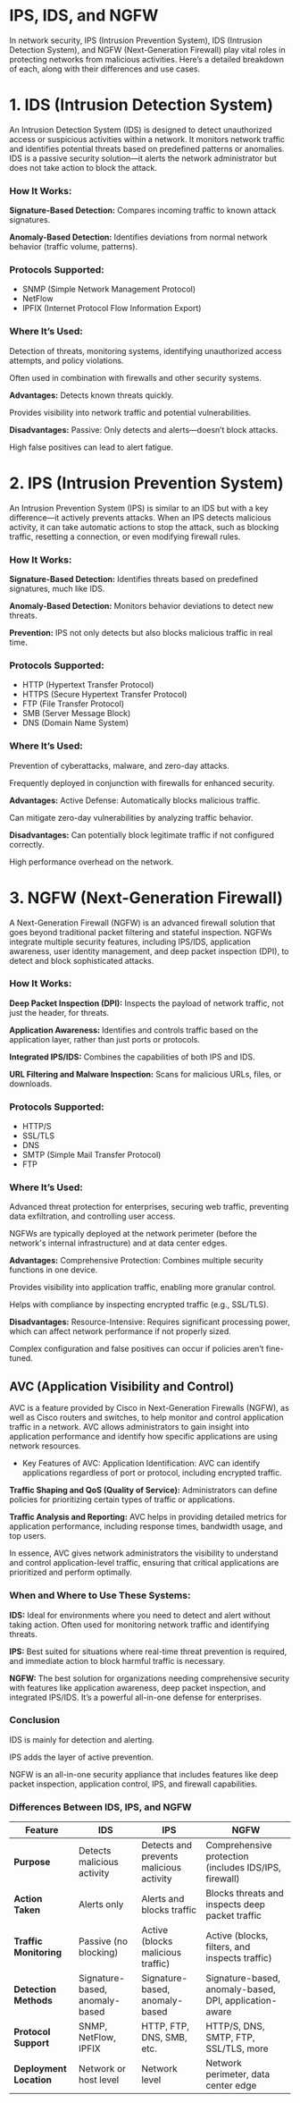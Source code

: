 # IPS, IDS, and NGFW
In network security, IPS (Intrusion Prevention System), IDS (Intrusion Detection System), and NGFW (Next-Generation Firewall) play vital roles in protecting networks from malicious activities. Here’s a detailed breakdown of each, along with their differences and use cases.

# 1. IDS (Intrusion Detection System)
An Intrusion Detection System (IDS) is designed to detect unauthorized access or suspicious activities within a network. It monitors network traffic and identifies potential threats based on predefined patterns or anomalies. IDS is a passive security solution—it alerts the network administrator but does not take action to block the attack.

### How It Works:
<b>Signature-Based Detection:</b> Compares incoming traffic to known attack signatures.

<b>Anomaly-Based Detection:</b> Identifies deviations from normal network behavior (traffic volume, patterns).

### Protocols Supported:
+ SNMP (Simple Network Management Protocol)
+ NetFlow
+ IPFIX (Internet Protocol Flow Information Export)

### Where It’s Used:
Detection of threats, monitoring systems, identifying unauthorized access attempts, and policy violations.

Often used in combination with firewalls and other security systems.

<b>Advantages:</b>
Detects known threats quickly.

Provides visibility into network traffic and potential vulnerabilities.

<b>Disadvantages:</b>
Passive: Only detects and alerts—doesn’t block attacks.

High false positives can lead to alert fatigue.

# 2. IPS (Intrusion Prevention System)
An Intrusion Prevention System (IPS) is similar to an IDS but with a key difference—it actively prevents attacks. When an IPS detects malicious activity, it can take automatic actions to stop the attack, such as blocking traffic, resetting a connection, or even modifying firewall rules.

### How It Works:
<b>Signature-Based Detection:</b> Identifies threats based on predefined signatures, much like IDS.

<b>Anomaly-Based Detection:</b> Monitors behavior deviations to detect new threats.

<b>Prevention:</b> IPS not only detects but also blocks malicious traffic in real time.

### Protocols Supported:
+ HTTP (Hypertext Transfer Protocol)
+ HTTPS (Secure Hypertext Transfer Protocol)
+ FTP (File Transfer Protocol)
+ SMB (Server Message Block)
+ DNS (Domain Name System)

### Where It’s Used:
Prevention of cyberattacks, malware, and zero-day attacks.

Frequently deployed in conjunction with firewalls for enhanced security.

<b>Advantages:</b>
Active Defense: Automatically blocks malicious traffic.

Can mitigate zero-day vulnerabilities by analyzing traffic behavior.

<b>Disadvantages:</b>
Can potentially block legitimate traffic if not configured correctly.

High performance overhead on the network.

# 3. NGFW (Next-Generation Firewall)
A Next-Generation Firewall (NGFW) is an advanced firewall solution that goes beyond traditional packet filtering and stateful inspection. NGFWs integrate multiple security features, including IPS/IDS, application awareness, user identity management, and deep packet inspection (DPI), to detect and block sophisticated attacks.

### How It Works:
<b>Deep Packet Inspection (DPI):</b> Inspects the payload of network traffic, not just the header, for threats.

<b>Application Awareness: </b>Identifies and controls traffic based on the application layer, rather than just ports or protocols.

<b>Integrated IPS/IDS:</b> Combines the capabilities of both IPS and IDS.

<b>URL Filtering and Malware Inspection:</b> Scans for malicious URLs, files, or downloads.

### Protocols Supported:
+ HTTP/S
+ SSL/TLS
+ DNS
+ SMTP (Simple Mail Transfer Protocol)
+ FTP

### Where It’s Used:
Advanced threat protection for enterprises, securing web traffic, preventing data exfiltration, and controlling user access.

NGFWs are typically deployed at the network perimeter (before the network's internal infrastructure) and at data center edges.

<b>Advantages:</b>
Comprehensive Protection: Combines multiple security functions in one device.

Provides visibility into application traffic, enabling more granular control.

Helps with compliance by inspecting encrypted traffic (e.g., SSL/TLS).

<b>Disadvantages:</b>
Resource-Intensive: Requires significant processing power, which can affect network performance if not properly sized.

Complex configuration and false positives can occur if policies aren’t fine-tuned.

## AVC (Application Visibility and Control) 
AVC is a feature provided by Cisco in Next-Generation Firewalls (NGFW), as well as Cisco routers and switches, to help monitor and control application traffic in a network. AVC allows administrators to gain insight into application performance and identify how specific applications are using network resources.

+ Key Features of AVC:
Application Identification: AVC can identify applications regardless of port or protocol, including encrypted traffic.

<b>Traffic Shaping and QoS (Quality of Service):</b> Administrators can define policies for prioritizing certain types of traffic or applications.

<b>Traffic Analysis and Reporting:</b> AVC helps in providing detailed metrics for application performance, including response times, bandwidth usage, and top users.

In essence, AVC gives network administrators the visibility to understand and control application-level traffic, ensuring that critical applications are prioritized and perform optimally.


### When and Where to Use These Systems:
<b>IDS:</b> Ideal for environments where you need to detect and alert without taking action. Often used for monitoring network traffic and identifying threats.

<b>IPS:</b> Best suited for situations where real-time threat prevention is required, and immediate action to block harmful traffic is necessary.

<b>NGFW:</b> The best solution for organizations needing comprehensive security with features like application awareness, deep packet inspection, and integrated IPS/IDS. It’s a powerful all-in-one defense for enterprises.

### Conclusion
IDS is mainly for detection and alerting.

IPS adds the layer of active prevention.

NGFW is an all-in-one security appliance that includes features like deep packet inspection, application control, IPS, and firewall capabilities.


### Differences Between IDS, IPS, and NGFW

| Feature               | **IDS**                                  | **IPS**                                  | **NGFW**                                          |
|-----------------------|------------------------------------------|------------------------------------------|---------------------------------------------------|
| **Purpose**           | Detects malicious activity               | Detects and prevents malicious activity  | Comprehensive protection (includes IDS/IPS, firewall) |
| **Action Taken**      | Alerts only                              | Alerts and blocks traffic               | Blocks threats and inspects deep packet traffic    |
| **Traffic Monitoring**| Passive (no blocking)                    | Active (blocks malicious traffic)        | Active (blocks, filters, and inspects traffic)     |
| **Detection Methods** | Signature-based, anomaly-based           | Signature-based, anomaly-based           | Signature-based, anomaly-based, DPI, application-aware |
| **Protocol Support**  | SNMP, NetFlow, IPFIX                     | HTTP, FTP, DNS, SMB, etc.                | HTTP/S, DNS, SMTP, FTP, SSL/TLS, more              |
| **Deployment Location**| Network or host level                    | Network level                            | Network perimeter, data center edge               |
